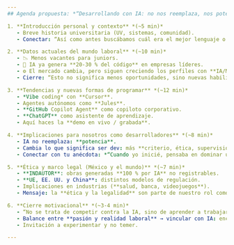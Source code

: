 ```yaml
---
## Agenda propuesta: *“Desarrollando con IA: no nos reemplaza, nos potencia”*

1. **Introducción personal y contexto** *(~5 min)*  
   - Breve historia universitaria (UV, sistemas, comunidad).  
   - Conectar: “Así como antes buscábamos cuál era el mejor lenguaje o tecnología, hoy el reto es entender cómo la IA redefine nuestro rol”.  

2. **Datos actuales del mundo laboral** *(~10 min)*  
   - 📉 Menos vacantes para juniors.  
   - 🤖 IA ya genera **20-30 % del código** en empresas líderes.  
   - ⚙️ El mercado cambia, pero siguen creciendo los perfiles con **IA/ML, datos y ciberseguridad**.  
   - Cierre: “Esto no significa menos oportunidades, sino nuevas habilidades que aprender”.  

3. **Tendencias y nuevas formas de programar** *(~12 min)*  
   - *Vibe coding* con **Cursor**.  
   - Agentes autónomos como **Jules**.  
   - **GitHub Copilot Agent** como copiloto corporativo.  
   - **ChatGPT** como asistente de aprendizaje.  
   - Aquí haces la **demo en vivo / grabada**.  

4. **Implicaciones para nosotros como desarrolladores** *(~8 min)*  
   - IA no reemplaza: **potencia**.  
   - Cambia lo que significa ser dev: más **criterio, ética, supervisión y abstracción**.  
   - Conectar con tu anécdota: *“Cuando yo inicié, pensaba en dominar un lenguaje. Hoy el valor está en cómo piensas y decides con ayuda de IA”*.  

5. **Ética y marco legal (México y el mundo)** *(~7 min)*  
   - **INDAUTOR**: obras generadas **100 % por IA** no registrables.  
   - **UE, EE. UU. y China**: distintos modelos de regulación.  
   - Implicaciones en industrias (**salud, banca, videojuegos**).  
   - Mensaje: la **ética y la legalidad** son parte de nuestro rol como devs.  

6. **Cierre motivacional** *(~3-4 min)*  
   - “No se trata de competir contra la IA, sino de aprender a trabajar con ella”.  
   - Balance entre **pasión y realidad laboral** → vincular con IA: encontrar espacio para experimentar, crecer y aportar con criterio humano.  
   - Invitación a experimentar y no temer.  

---
```

